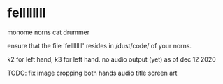 # fellllllll
monome norns cat drummer

ensure that the file 'fellllllll' resides in /dust/code/ of your norns.

k2 for left hand, k3 for left hand. no audio output (yet) as of dec 12 2020

TODO: 
fix image cropping
both hands
audio
title screen art
